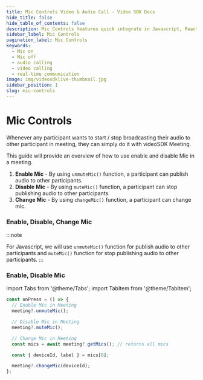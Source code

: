 ```yaml
---
title: Mic Controls Video & Audio Call - Video SDK Docs
hide_title: false
hide_table_of_contents: false
description: Mic Controls features quick integrate in Javascript, React JS, Android, IOS, React Native, Flutter with Video SDK to add live video & audio conferencing to your applications.
sidebar_label: Mic Controls
pagination_label: Mic Controls
keywords:
  - Mic on
  - Mic off
  - audio calling
  - video calling
  - real-time communication
image: img/videosdklive-thumbnail.jpg
sidebar_position: 1
slug: mic-controls
---
```


# Mic Controls

Whenever any participant wants to start / stop broadcasting their audio to other participant in meeting, they can simply do it with videoSDK Meeting.

This guide will provide an overview of how to use enable and disable Mic in a meeting.

1. **Enable Mic** - By using `unmuteMic()` function, a participant can publish audio to other participants.
2. **Disable Mic** - By using `muteMic()` function, a participant can stop publishing audio to other participants.
3. **Change Mic** - By using `changeMic()` function, a participant can change mic.

### Enable, Disable, Change Mic

:::note

For Javascript, we will use `unmuteMic()` function for publish audio to other participants and `muteMic()` function for stop publishing audio to other participants.
:::

### Enable, Disable Mic

import Tabs from '@theme/Tabs';
import TabItem from '@theme/TabItem';

```js
const onPress = () => {
  // Enable Mic in Meeting
  meeting?.unmuteMic();

  // Disable Mic in Meeting
  meeting?.muteMic();

  // Change Mic in Meeting
  const mics = await meeting?.getMics(); // returns all mics

  const { deviceId, label } = mics[0];

  meeting?.changeMic(deviceId);
};
```

